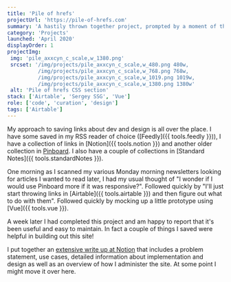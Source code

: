 ```yaml
---
title: 'Pile of hrefs'
projectUrl: 'https://pile-of-hrefs.com'
summary: 'A hastily thrown together project, prompted by a moment of thinking "Maybe I would use Pinboard more if it was responsive?"'
category: 'Projects'
launched: 'April 2020'
displayOrder: 1
projectImg:
 img: 'pile_axxcyn_c_scale,w_1380.png'
 srcset: '/img/projects/pile_axxcyn_c_scale,w_480.png 480w,
          /img/projects/pile_axxcyn_c_scale,w_768.png 768w,
          /img/projects/pile_axxcyn_c_scale,w_1019.png 1019w,
          /img/projects/pile_axxcyn_c_scale,w_1380.png 1380w'
 alt: 'Pile of hrefs CSS section'
stack: ['Airtable', 'Sergey SSG', 'Vue']
role: ['code', 'curation', 'design']
tags: ['Airtable']
---
```


My approach to saving links about dev and design is all over the place. I have some saved in my RSS reader of choice ([Feedly]({{ tools.feedly }})), I have a collection of links in [Notion]({{ tools.notion }}) and another older collection in [Pinboard](http://pinboard.in/). I also have a couple of collections in [Standard Notes]({{ tools.standardNotes }}).

One morning as I scanned my various Monday morning newsletters looking for articles I wanted to read later, I had my usual thought of "I wonder if I would use Pinboard more if it was responsive?". Followed quickly by "I'll just start throwing links in [Airtable]({{ tools.airtable }}) and then figure out what to do with them". Followed quickly by mocking up a little prototype using [Vue]({{ tools.vue }}).

A week later I had completed this project and am happy to report that it's been useful and easy to maintain. In fact a couple of things I saved were helpful in building out this site!

I put together an [extensive write up at Notion](https://www.notion.so/superterrific/Pile-of-hrefs-Project-80f1667163bd41a2ac69fb3c1b4326e7) that includes a problem statement, use cases, detailed information about implementation and design as well as an overview of how I administer the site.  At some point I might move it over here.
